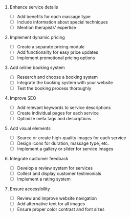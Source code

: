 1. Enhance service details

   - [ ] Add benefits for each massage type
   - [ ] Include information about special techniques
   - [ ] Mention therapists' expertise

2. Implement dynamic pricing

   - [ ] Create a separate pricing module
   - [ ] Add functionality for easy price updates
   - [ ] Implement promotional pricing options

3. Add online booking system

   - [ ] Research and choose a booking system
   - [ ] Integrate the booking system with your website
   - [ ] Test the booking process thoroughly

4. Improve SEO

   - [ ] Add relevant keywords to service descriptions
   - [ ] Create individual pages for each service
   - [ ] Optimize meta tags and descriptions

5. Add visual elements

   - [ ] Source or create high-quality images for each service
   - [ ] Design icons for duration, massage type, etc.
   - [ ] Implement a gallery or slider for service images

6. Integrate customer feedback

   - [ ] Develop a review system for services
   - [ ] Collect and display customer testimonials
   - [ ] Implement a rating system

7. Ensure accessibility
   - [ ] Review and improve website navigation
   - [ ] Add alternative text for all images
   - [ ] Ensure proper color contrast and font sizes
